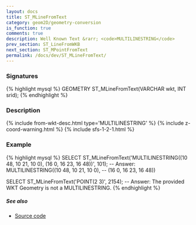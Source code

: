 ```yaml
---
layout: docs
title: ST_MLineFromText
category: geom2D/geometry-conversion
is_function: true
comments: true
description: Well Known Text &rarr; <code>MULTILINESTRING</code>
prev_section: ST_LineFromWKB
next_section: ST_MPointFromText
permalink: /docs/dev/ST_MLineFromText/
---
```


### Signatures

{% highlight mysql %}
GEOMETRY ST_MLineFromText(VARCHAR wkt, INT srid);
{% endhighlight %}

### Description

{% include from-wkt-desc.html type='MULTILINESTRING' %}
{% include z-coord-warning.html %}
{% include sfs-1-2-1.html %}

### Example

{% highlight mysql %}
SELECT ST_MLineFromText('MULTILINESTRING((10 48, 10 21, 10 0),
                                         (16 0, 16 23, 16 48))', 101);
-- Answer: MULTILINESTRING((10 48, 10 21, 10 0),
--                         (16 0, 16 23, 16 48))

SELECT ST_MLineFromText('POINT(2 3)', 2154);
-- Answer: The provided WKT Geometry is not a MULTILINESTRING.
{% endhighlight %}

##### See also

* <a href="https://github.com/irstv/H2GIS/blob/master/h2spatial/src/main/java/org/h2gis/h2spatial/internal/function/spatial/convert/ST_MLineFromText.java" target="_blank">Source code</a>

